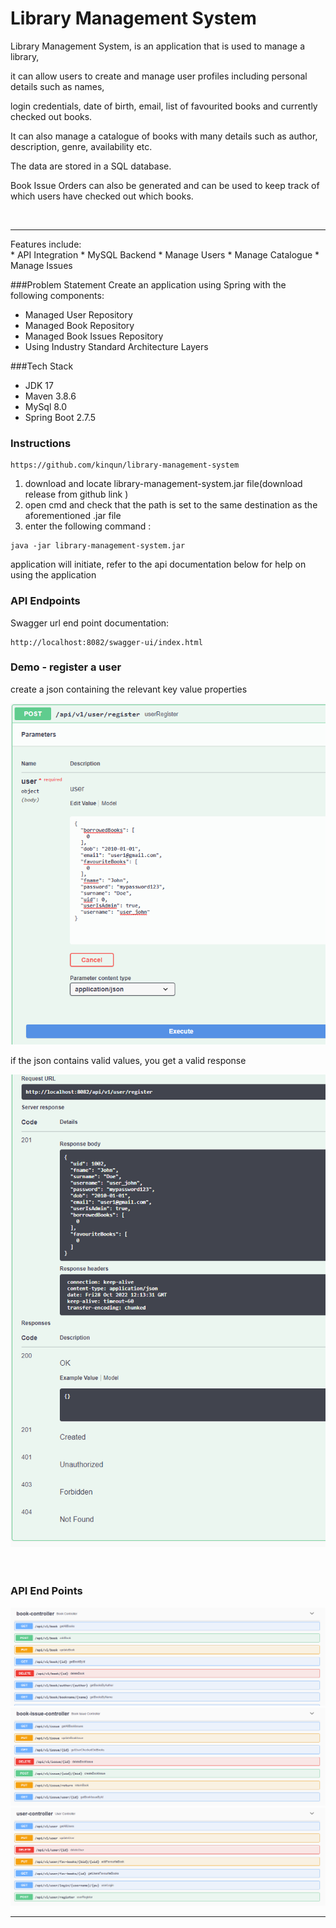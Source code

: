 # Library Management System
<p>Library Management System, is an application that is used to manage a library, </p>
<p>it can allow users to create and manage user profiles including personal details such as names, </p>
<p>login credentials, date of birth, email, list of favourited books and currently checked out books. </p>
<p>It can also manage a catalogue of books with many details such as author, description, genre, availability etc. </p> 
<p>The data are stored in a SQL database.</p>
<p>Book Issue Orders can also be generated and can be used to keep track of which users have checked out which books.
</p>
<br>
<hr>
Features include:<br>
* API Integration
* MySQL Backend
* Manage Users
* Manage Catalogue
* Manage Issues


###Problem Statement
Create an application using Spring with the following components:
- Managed User Repository
- Managed Book Repository
- Managed Book Issues Repository
- Using Industry Standard Architecture Layers

###Tech Stack

- JDK 17
- Maven 3.8.6
- MySql 8.0
- Spring Boot 2.7.5

### Instructions

```
https://github.com/kinqun/library-management-system
```

1. download and locate library-management-system.jar file(download release from github link )
2. open cmd and check that the path is set to the same destination as the aforementioned .jar file
3. enter the following command :

```
java -jar library-management-system.jar
```
application will initiate, refer to the api documentation below for help on using the application


### API Endpoints
Swagger url end point documentation: 

```
http://localhost:8082/swagger-ui/index.html 
```

### Demo - register a user
<p>create a json containing the relevant key value properties</p>

<img src="./images/swagger_register-user.PNG" />

<p>if the json contains valid values, you get a valid response </p>
<img src="./images/swagger_register-user-resp.PNG"/>

<br>
<br>
<br>

### API End Points

<img src="./images/swagger_controllers.PNG">
<img src="./images/swagger_controllers_bi.PNG" >
<img src="./images/swagger_controllers_u.PNG"> 

<hr>

